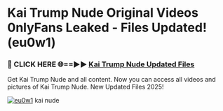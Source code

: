 # Kai Trump Nude Original Videos 0nlyFans Leaked - Files Updated! (eu0w1)

<h3>🔴 CLICK HERE 🌐==►► <a href="https://tinyurl.com/yc6ubb5a" rel="nofollow">Kai Trump Nude Updated Files</a></h3>

Get Kai Trump Nude and all content. Now you can access all videos and pictures of Kai Trump Nude. New Updated Files 2025!

[![eu0w1](https://i.imgur.com/7eu0CRL.gif)](https://tinyurl.com/yc6ubb5a)
kai nude